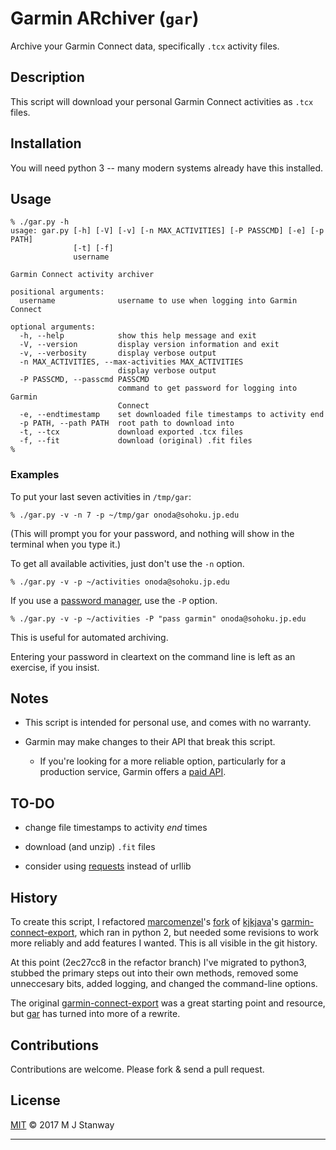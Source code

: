 Garmin ARchiver (`gar`)
=======================

Archive your Garmin Connect data, specifically `.tcx` activity files.

Description
-----------
This script will download your personal Garmin Connect activities as `.tcx` files.

Installation
------------
You will need python 3 -- many modern systems already have this installed.

Usage
-----

```shell
% ./gar.py -h
usage: gar.py [-h] [-V] [-v] [-n MAX_ACTIVITIES] [-P PASSCMD] [-e] [-p PATH]
              [-t] [-f]
              username

Garmin Connect activity archiver

positional arguments:
  username              username to use when logging into Garmin Connect

optional arguments:
  -h, --help            show this help message and exit
  -V, --version         display version information and exit
  -v, --verbosity       display verbose output
  -n MAX_ACTIVITIES, --max-activities MAX_ACTIVITIES
                        display verbose output
  -P PASSCMD, --passcmd PASSCMD
                        command to get password for logging into Garmin
                        Connect
  -e, --endtimestamp    set downloaded file timestamps to activity end
  -p PATH, --path PATH  root path to download into
  -t, --tcx             download exported .tcx files
  -f, --fit             download (original) .fit files
%
```

### Examples

To put your last seven activities in `/tmp/gar`:

```shell
% ./gar.py -v -n 7 -p ~/tmp/gar onoda@sohoku.jp.edu
```

(This will prompt you for your password, and nothing will show in the
terminal when you type it.)

To get all available activities, just don't use the `-n` option.

```shell
% ./gar.py -v -p ~/activities onoda@sohoku.jp.edu
```

If you use a [password manager][pass], use the `-P` option.

```shell
% ./gar.py -v -p ~/activities -P "pass garmin" onoda@sohoku.jp.edu
```

This is useful for automated archiving.

Entering your password in cleartext on the command line is left as an exercise,
if you insist.


Notes
-----

* This script is intended for personal use, and comes with no warranty.

* Garmin may make changes to their API that break this script.

  - If you're looking for a more reliable option, particularly for a
    production service, Garmin offers a [paid API].


TO-DO
-----

* change file timestamps to activity *end* times

* download (and unzip) `.fit` files

* consider using [requests](http://docs.python-requests.org) instead of urllib

History
-------
To create this script, I refactored [marcomenzel]'s [fork] of [kjkjava]'s
[garmin-connect-export], which ran in python 2, but needed some revisions to
work more reliably and add features I wanted. This is all visible in the git
history.

At this point (2ec27cc8 in the refactor branch) I've migrated to python3,
stubbed the primary steps out into their own methods, removed some
unneccesary bits, added logging, and changed the command-line options.

The original [garmin-connect-export] was a great starting point and resource,
but [gar] has turned into more of a rewrite.

Contributions
-------------
Contributions are welcome. Please fork & send a pull request.

License
-------
[MIT](https://github.com/bluesquall/garmin-connect-export/blob/master/LICENSE) &copy; 2017 M J Stanway

-------------
[gar]: https://github.com/bluesquall/gar
[pass]: https://www.passwordstore.org
[kjkjava]: https://github.com/kjkjava/
[garmin-connect-export]: https://github.com/kjkjava/garmin-connect-export
[marcomenzel]: https://github.com/marcomenzel/
[fork]: https://github.com/marcomenzel/garmin-connect-export
[paid API]: https://developer.garmin.com/garmin-connect-api/overview/

